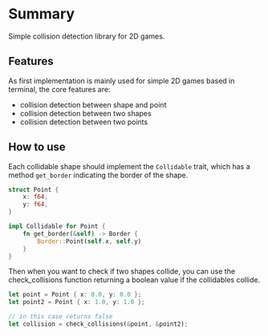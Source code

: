 # Summary

Simple collision detection library for 2D games.

## Features

As first implementation is mainly used for simple 2D games based in terminal, the core features are:

- collision detection between shape and point
- collision detection between two shapes
- collision detection between two points

## How to use

Each collidable shape should implement the `Collidable` trait, which has a method `get_border` indicating the border of the shape.

```rust
struct Point {
    x: f64,
    y: f64,
}

impl Collidable for Point {
    fn get_border(&self) -> Border {
        Border::Point(self.x, self.y)
    }
}
```

Then when you want to check if two shapes collide, you can use the check_collisions function returning a boolean value if the collidables collide.

```rust
let point = Point { x: 0.0, y: 0.0 };
let point2 = Point { x: 1.0, y: 1.0 };

// in this case returns false
let collision = check_collisions(&point, &point2);
```
